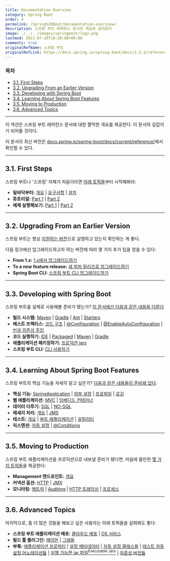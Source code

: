 ```yaml
---
title: Documentation Overview
category: Spring Boot
order: 4
permalink: /Spring%20Boot/documentation-overview/
description: 스프링 부트 레퍼런스 문서의 개요와 길라잡이
image: ./../../images/springboot/logo.png
lastmod: 2021-07-26T18:30:00+09:00
comments: true
originalRefName: 스프링 부트
originalRefLink: https://docs.spring.io/spring-boot/docs/2.5.2/reference/htmlsingle/#documentation
---
```


### 목차

- [3.1. First Steps](#31-first-steps)
- [3.2. Upgrading From an Earlier Version](#32-upgrading-from-an-earlier-version)
- [3.3. Developing with Spring Boot](#33-developing-with-spring-boot)
- [3.4. Learning About Spring Boot Features](#34-learning-about-spring-boot-features)
- [3.5. Moving to Production](#35-moving-to-production)
- [3.6. Advanced Topics](#36-advanced-topics)

---

이 섹션은 스프링 부트 레퍼런스 문서에 대한 짤막한 개요를 제공한다. 이 문서의 길잡이가 되어줄 것이다.

이 문서의 최신 버전은 [docs.spring.io/spring-boot/docs/current/reference/](https://docs.spring.io/spring-boot/docs/current/reference/)에서 확인할 수 있다.

---

## 3.1. First Steps

스프링 부트나 '스프링' 자체가 처음이라면 [아래 토픽들](../getting-started)부터 시작해봐라:

- **밑바닥부터:** [개요](../getting-started#41-introducing-spring-boot) \| [요구사항](../getting-started#42-system-requirements) \| [설치](../getting-started#43-installing-spring-boot)
- **튜토리얼:** [Part 1](../getting-started#44-developing-your-first-spring-boot-application) \| [Part 2](../getting-started#443-writing-the-code)
- **예제 실행해보기:** [Part 1](../getting-started#444-running-the-example) \| [Part 2](../getting-started#445-creating-an-executable-jar)

---

## 3.2. Upgrading From an Earlier Version

스프링 부트는 항상 [지원하는 버전](https://github.com/spring-projects/spring-boot/wiki/Supported-Versions)으로 실행하고 있는지 확인하는 게 좋다.

다음 링크에선 업그레이드하고자 하는 버전에 따라 몇 가지 추가 팁을 얻을 수 있다:

- **From 1.x:** [1.x에서 업그레이드하기](../upgrading-spring-boot#51-upgrading-from-1x)
- **To a new feature release:** [새 피처 릴리즈로 업그레이드하기](../upgrading-spring-boot#52-upgrading-to-a-new-feature-release)
- **Spring Boot CLI:** [스프링 부트 CLI 업그레이드하기](../upgrading-spring-boot#53-upgrading-the-spring-boot-cli)

---

## 3.3. Developing with Spring Boot

스프링 부트를 실제로 사용해볼 준비가 됐는가? [이 문서에선 다음과 같은 내용을 다룬다](../developing-with-spring-boot)

- **빌드 시스템:** [Maven](../developing-with-spring-boot#612-maven) \| [Gradle](../developing-with-spring-boot#613-gradle) \| [Ant](../developing-with-spring-boot#614-ant) \| [Starters](../developing-with-spring-boot#615-starters)
- **베스트 프랙티스:** [코드 구조](../developing-with-spring-boot#62-structuring-your-code) \| [@Configuration](../developing-with-spring-boot#63-configuration-classes) \| [@EnableAutoConfiguration](../developing-with-spring-boot#64-auto-configuration) \| [빈과 의존성 주입](../developing-with-spring-boot#65-spring-beans-and-dependency-injection)
- **코드 실행하기:** [IDE](../developing-with-spring-boot#671-running-from-an-ide) \| [Packaged](../developing-with-spring-boot#672-running-as-a-packaged-application) \| [Maven](../developing-with-spring-boot#673-using-the-maven-plugin) \| [Gradle](../developing-with-spring-boot#674-using-the-gradle-plugin)
- **애플리케이션 패키징하기:** [프로덕션 jars](../developing-with-spring-boot#69-packaging-your-application-for-production)
- **스프링 부트 CLI:** [CLI 사용하기](../spring-boot-cli)

---

## 3.4. Learning About Spring Boot Features

스프링 부트의 핵심 기능을 자세히 알고 싶은가? [다음과 같은 내용들이 준비돼 있다](../spring-boot-features):

- **핵심 기능:** [SpringApplication](../spring-application) \| [외부 설정](../externalized-configuration) \| [프로파일](../profiles) \| [로깅](../logging)
- **웹 애플리케이션:** [MVC](../developing-web-applications#771-the-spring-web-mvc-framework) \| [임베디드 컨테이너](../developing-web-applications#774-embedded-servlet-container-support)
- **데이터 다루기:** [SQL](../working-with-sql-databases) \| [NO-SQL](../working-with-nosql-technologies)
- **메세지 처리:** [개요](../messaging) \| [JMS](../messaging#7141-jms)
- **테스트:** [개요](../testing) \| [부트 애플리케이션](../testing#7263-testing-spring-boot-applications) \| [유틸리티](../testing#7264-test-utilities)
- **익스텐션:** [자동 설정](../creating-your-own-auto-configuration) \| [@Conditions](../creating-your-own-auto-configuration#7293-condition-annotations)

---

## 3.5. Moving to Production

스프링 부트 애플리케이션을 프로덕션으로 내보낼 준비가 됐다면, 마음에 들만한 [몇 가지 트릭들](../spring-boot-actuator)을 제공한다:

- **Management 엔드포인트:** [개요](../endpoints)
- **커넥션 옵션:** [HTTP](../monitoring-and-management-over-http) \| [JMX](../actuator.monitoring-and-management-over-jmx)
- **모니터링:** [메트릭](../metrics) \| [Auditing](../auditing) \| [HTTP 트레이싱](../http-tracing) \| [프로세스](../process-monitoring)

---

## 3.6. Advanced Topics

마지막으로, 좀 더 많은 것들을 해보고 싶은 사용자는 아래 토픽들을 살펴봐도 좋다:

- **스프링 부트 애플리케이션 배포:** [클라우드 배포](../deploying-spring-boot-applications#92-deploying-to-the-cloud) \| [OS 서비스](../deploying-spring-boot-applications#932-unixlinux-services)
- **빌드 툴 플러그인:** [메이븐](../build-tool-plugins#111-spring-boot-maven-plugin) \| [그래들](../build-tool-plugins#112-spring-boot-gradle-plugin)
- **부록:** [애플리케이션 프로퍼티](https://docs.spring.io/spring-boot/docs/2.5.2/reference/htmlsingle/#application-properties) \| [설정 메타데이터](https://docs.spring.io/spring-boot/docs/2.5.2/reference/htmlsingle/#configuration-metadata) \| [자동 설정 클래스들](https://docs.spring.io/spring-boot/docs/2.5.2/reference/htmlsingle/#auto-configuration-classes) \| [테스트 자동 설정 어노테이션들](https://docs.spring.io/spring-boot/docs/2.5.2/reference/htmlsingle/#test-auto-configuration) \| [실행 가능한 jar 파일<sup>Executable Jars</sup>](https://docs.spring.io/spring-boot/docs/2.5.2/reference/htmlsingle/#executable-jar) \| [의존성 버전들](https://docs.spring.io/spring-boot/docs/2.5.2/reference/htmlsingle/#dependency-versions)

